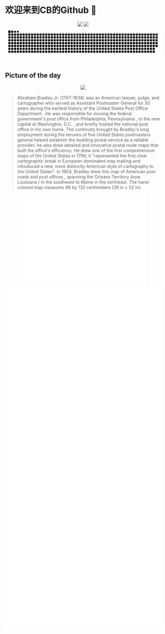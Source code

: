 
# 欢迎来到CB的Github 👋

<div align="center">
  <img height="137px" src="https://github-readme-stats.vercel.app/api?username=SuperCB&show_icons=true&theme=radical" />
  <img height="137px" src="https://github-readme-stats.vercel.app/api/top-langs/?username=SuperCB&hide_title=true&hide_border=true&layout=compact&langs_count=6&text_color=000&icon_color=fff" />
</div>


<div align="center">
    <img src="./contribution-snake/github-contribution-grid-snake.svg" />
</div>



## Picture of the day
<div align="center">
  <img width=400px src="https://upload.wikimedia.org/wikipedia/commons/thumb/e/e9/USPostRoadMap1804.jpg/825px-USPostRoadMap1804.jpg" />
</div>

>Abraham Bradley Jr.  (1767–1838) was an American lawyer, judge, and  cartographer  who served as Assistant Postmaster General for 30 years during the earliest history of the  United States Post Office Department . He was responsible for moving the federal government's post office from  Philadelphia, Pennsylvania , to the new capital at  Washington, D.C. , and briefly hosted the national post office in his own home. The continuity brought by Bradley's long employment during the tenures of five  United States postmasters general  helped establish the budding postal service as a reliable provider; he also drew detailed and innovative postal route maps that built the office's efficiency. He drew one of the first comprehensive maps of the United States in 1796; it "represented the first clear cartographic break in European-dominated map making and introduced a new, more distinctly American style of cartography to the United States". In 1804, Bradley drew this map of American  post roads  and  post offices , spanning the  Orleans Territory  (now  Louisiana ) in the southwest to  Maine  in the northeast. The hand-colored map measures 98 by 132 centimeters (39 in × 52 in).



<div align="center">
  <img height="300px" src="base_metrics.svg" />
  <img  src="metrics.plugin.calendar.full.svg" />
</div>


<div align="center">
  <img  src="plugin_metrics.svg" /> 
</div>

